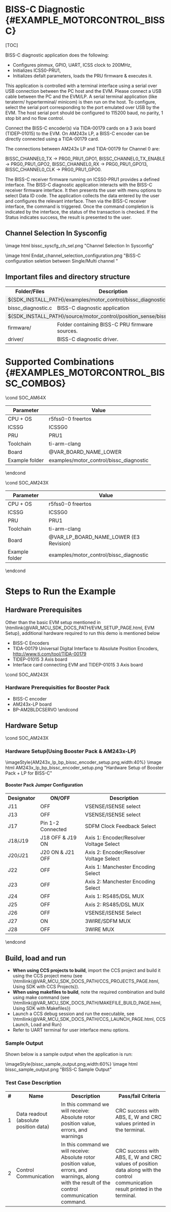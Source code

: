 # BISS-C Diagnostic {#EXAMPLE_MOTORCONTROL_BISSC}
[TOC]

BISS-C diagnostic application does the following:

- Configures pinmux, GPIO, UART, ICSS clock to 200MHz,
- Initializes ICSS0-PRU1,
- Initializes defalt parameters, loads the PRU firmware & executes it.

This application is controlled with a terminal interface using a serial over USB connection between the PC host and the EVM.
Please connect a USB cable between the PC and the EVM/LP.
A serial terminal application (like teraterm/ hyperterminal/ minicom) is then run on the host.
To configure, select the serial port corresponding to the port emulated over USB by the EVM.
The host serial port should be configured to 115200 baud, no parity, 1 stop bit and no flow control.

Connect the BISS-C encoder(s) via TIDA-00179 cards on a 3 axis board (TIDEP-01015) to the EVM.
On AM243x LP, a BISS-C encoder can be directly connected using a TIDA-00179 card.

The connections between AM243x LP and TIDA-00179 for Channel 0 are:

BISSC_CHANNEL0_TX -> PRG0_PRU1_GPO1,
BISSC_CHANNEL0_TX_ENABLE -> PRG0_PRU1_GPO2,
BISSC_CHANNEL0_RX -> PRG0_PRU1_GPO13,
BISSC_CHANNEL0_CLK -> PRG0_PRU1_GPO0.

The BISS-C receiver firmware running on ICSS0-PRU1 provides a defined interface. The BISS-C diagnostic application interacts with the BISS-C receiver firmware interface. It then presents the user with menu options to select Data ID code. The application collects the data entered by the user and configures the relevant interface. Then via the BISS-C receiver interface, the command is triggered. Once the command completion is indicated by the interface, the status of the transaction is checked. If the Status indicates success, the result is presented to the user.

## Channel Selection In Sysconfig

\image html bissc_syscfg_ch_sel.png      "Channel Selection In Sysconfig"


\image html Endat_channel_selection_configuration.png     "BiSS-C configuration seletion between Single/Multi channel "


## Important files and directory structure

<table>
<tr>
    <th>Folder/Files
    <th>Description
</tr>
<tr><td colspan="2" bgcolor=#F0F0F0> ${SDK_INSTALL_PATH}/examples/motor_control/bissc_diagnostic</td></tr>
<tr>
    <td>bissc_diagnostic.c</td>
    <td>BISS-C diagnostic application</td>
</tr>
<tr><td colspan="2" bgcolor=#F0F0F0> ${SDK_INSTALL_PATH}/source/motor_control/position_sense/bissc</td></tr>
<tr>
    <td>firmware/</td>
    <td>Folder containing BISS-C PRU firmware sources.</td>
</tr>
<tr>
    <td>driver/</td>
    <td>BISS-C diagnostic driver.</td>
</tr>
</table>

# Supported Combinations {#EXAMPLES_MOTORCONTROL_BISSC_COMBOS}

\cond SOC_AM64X

 Parameter      | Value
 ---------------|-----------
 CPU + OS       | r5fss0-0 freertos
 ICSSG          | ICSSG0
 PRU            | PRU1
 Toolchain      | ti-arm-clang
 Board          | @VAR_BOARD_NAME_LOWER
 Example folder | examples/motor_control/bissc_diagnostic

\endcond

\cond SOC_AM243X

 Parameter      | Value
 ---------------|-----------
 CPU + OS       | r5fss0-0 freertos
 ICSSG          | ICSSG0
 PRU            | PRU1
 Toolchain      | ti-arm-clang
 Board          | @VAR_LP_BOARD_NAME_LOWER (E3 Revision)
 Example folder | examples/motor_control/bissc_diagnostic

\endcond

# Steps to Run the Example

## Hardware Prerequisites
Other than the basic EVM setup mentioned in \htmllink{@VAR_MCU_SDK_DOCS_PATH/EVM_SETUP_PAGE.html, EVM Setup}, additional hardware required to run this demo is mentioned below
-  BISS-C Encoders
-  TIDA-00179 Universal Digital Interface to Absolute Position Encoders, http://www.ti.com/tool/TIDA-00179
-  TIDEP-01015 3 Axis board
-  Interface card connecting EVM and TIDEP-01015 3 Axis board

\cond SOC_AM243X
### Hardware Prerequisities for Booster Pack

- BISS-C encoder
- AM243x-LP board
- BP-AM2BLDCSERVO
\endcond


## Hardware Setup

\cond SOC_AM243X
### Hardware Setup(Using Booster Pack & AM243x-LP)
\imageStyle{AM243x_lp_bp_bissc_encoder_setup.png,width:40%}
\image html AM243x_lp_bp_bissc_encoder_setup.png  "Hardware Setup of Booster Pack + LP for BISS-C"

#### Booster Pack Jumper Configuration
<table>
<tr>
    <th>Designator</th>
    <th>ON/OFF</th>
    <th>Description</th>
</tr>
<tr>
    <td>J11</td>
    <td>OFF</td>
    <td>VSENSE/ISENSE select</td>
</tr>
<tr>
    <td>J13</td>
    <td>OFF</td>
    <td>VSENSE/ISENSE select</td>
</tr>
<tr>
    <td>J17</td>
    <td>Pin 1-2 Connected</td>
    <td>SDFM Clock Feedback Select</td>
</tr>
<tr>
    <td>J18/J19</td>
    <td>J18 OFF & J19 ON</td>
    <td>Axis 1: Encoder/Resolver Voltage Select</td>
</tr>
<tr>
    <td>J20/J21</td>
    <td>J20 ON & J21 OFF</td>
    <td>Axis 2: Encoder/Resolver Voltage Select</td>
</tr>
<tr>
    <td>J22</td>
    <td>OFF</td>
    <td>Axis 1: Manchester Encoding Select</td>
</tr>
<tr>
    <td>J23</td>
    <td>OFF</td>
    <td>Axis 2: Manchester Encoding Select</td>
</tr>
<tr>
    <td>J24</td>
    <td>OFF</td>
    <td>Axis 1: RS485/DSL MUX</td>
</tr>
<tr>
    <td>J25</td>
    <td>OFF</td>
    <td>Axis 2: RS485/DSL MUX</td>
</tr>
<tr>
    <td>J26</td>
    <td>OFF</td>
    <td>VSENSE/ISENSE Select</td>
</tr>
<tr>
    <td>J27</td>
    <td>ON</td>
    <td>3WIRE/SDFM MUX</td>
</tr>
<tr>
    <td>J28</td>
    <td>OFF</td>
    <td>3WIRE MUX</td>
</tr>
</table>

\endcond


## Build, load and run

- **When using CCS projects to build**, import the CCS project and build it using the CCS project menu (see \htmllink{@VAR_MCU_SDK_DOCS_PATH/CCS_PROJECTS_PAGE.html, Using SDK with CCS Projects}).
- **When using makefiles to build**, note the required combination and build using
  make command (see \htmllink{@VAR_MCU_SDK_DOCS_PATH/MAKEFILE_BUILD_PAGE.html, Using SDK with Makefiles})
- Launch a CCS debug session and run the executable, see \htmllink{@VAR_MCU_SDK_DOCS_PATH/CCS_LAUNCH_PAGE.html, CCS Launch\, Load and Run}
- Refer to UART terminal for user interface menu options.


### Sample Output

Shown below is a sample output when the application is run:

\imageStyle{bissc_sample_output.png,width:60%}
\image html bissc_sample_output.png "BISS-C Sample Output"

### Test Case Description

<table>
    <tr>
        <th>#
        <th>Name
        <th>Description
        <th>Pass/fail Criteria
    </tr>
    <tr>
        <td>1</td>
        <td>Data readout (absolute position data)</td>
        <td>In this command we will receive:
		Absolute rotor position value,
		errors, and warnings
		</td>
        <td>CRC success with ABS, E, W and CRC values printed in the terminal.</td>
    </tr>
	<tr>
        <td>2</td>
        <td>Control Communication</td>
        <td>In this command we will receive:
		Absolute rotor position value,
		errors, and warnings, along with the result of the control
        communication command.
		</td>
        <td>CRC success with ABS, E, W and CRC values of position data along with the control communication result printed in the terminal.</td>
    </tr>
</table>
